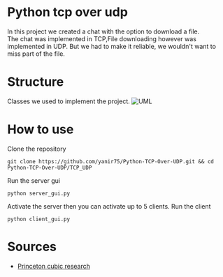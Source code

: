 # Python tcp over udp
In this project we created a chat with the option to download a file.  
The chat was implemented in TCP,File downloading however was implemented in UDP. But we had to make it reliable, we wouldn't want to miss part of the file.  

# Structure
Classes we used to implement the project.
![UML](https://raw.githubusercontent.com/yanir75/Python-TCP-Over-UDP/main/UML.jpg)

# How to use
Clone the repository
```
git clone https://github.com/yanir75/Python-TCP-Over-UDP.git && cd Python-TCP-Over-UDP/TCP_UDP
```
Run the server gui
```
python server_gui.py
```
Activate the server then you can activate up to 5 clients.
Run the client
```
python client_gui.py
```

# Sources
  - <a href="https://www.cs.princeton.edu/courses/archive/fall16/cos561/papers/Cubic08.pdf">Princeton cubic research</a>

